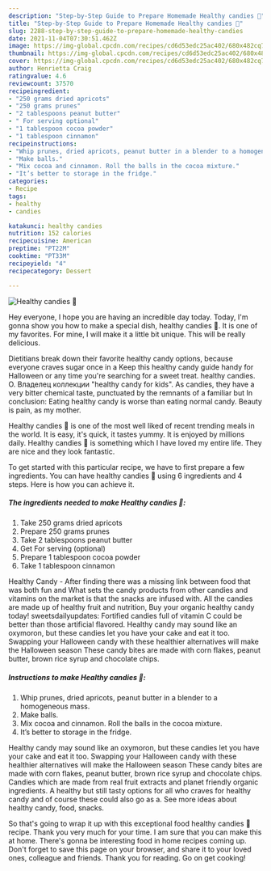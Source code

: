 ```yaml
---
description: "Step-by-Step Guide to Prepare Homemade Healthy candies 🍬"
title: "Step-by-Step Guide to Prepare Homemade Healthy candies 🍬"
slug: 2288-step-by-step-guide-to-prepare-homemade-healthy-candies
date: 2021-11-04T07:30:51.462Z
image: https://img-global.cpcdn.com/recipes/cd6d53edc25ac402/680x482cq70/healthy-candies-recipe-main-photo.jpg
thumbnail: https://img-global.cpcdn.com/recipes/cd6d53edc25ac402/680x482cq70/healthy-candies-recipe-main-photo.jpg
cover: https://img-global.cpcdn.com/recipes/cd6d53edc25ac402/680x482cq70/healthy-candies-recipe-main-photo.jpg
author: Henrietta Craig
ratingvalue: 4.6
reviewcount: 37570
recipeingredient:
- "250 grams dried apricots"
- "250 grams prunes"
- "2 tablespoons peanut butter"
- " For serving optional"
- "1 tablespoon cocoa powder"
- "1 tablespoon cinnamon"
recipeinstructions:
- "Whip prunes, dried apricots, peanut butter in a blender to a homogeneous mass."
- "Make balls."
- "Mix cocoa and cinnamon. Roll the balls in the cocoa mixture."
- "It’s better to storage in the fridge."
categories:
- Recipe
tags:
- healthy
- candies

katakunci: healthy candies 
nutrition: 152 calories
recipecuisine: American
preptime: "PT22M"
cooktime: "PT33M"
recipeyield: "4"
recipecategory: Dessert

---
```



![Healthy candies 🍬](https://img-global.cpcdn.com/recipes/cd6d53edc25ac402/680x482cq70/healthy-candies-recipe-main-photo.jpg)

Hey everyone, I hope you are having an incredible day today. Today, I'm gonna show you how to make a special dish, healthy candies 🍬. It is one of my favorites. For mine, I will make it a little bit unique. This will be really delicious.

Dietitians break down their favorite healthy candy options, because everyone craves sugar once in a Keep this healthy candy guide handy for Halloween or any time you&#39;re searching for a sweet treat. healthy candies. O. Владелец коллекции "healthy candy for kids". As candies, they have a very bitter chemical taste, punctuated by the remnants of a familiar but In conclusion: Eating healthy candy is worse than eating normal candy. Beauty is pain, as my mother.

Healthy candies 🍬 is one of the most well liked of recent trending meals in the world. It is easy, it's quick, it tastes yummy. It is enjoyed by millions daily. Healthy candies 🍬 is something which I have loved my entire life. They are nice and they look fantastic.


To get started with this particular recipe, we have to first prepare a few ingredients. You can have healthy candies 🍬 using 6 ingredients and 4 steps. Here is how you can achieve it.

<!--inarticleads1-->

##### The ingredients needed to make Healthy candies 🍬:

1. Take 250 grams dried apricots
1. Prepare 250 grams prunes
1. Take 2 tablespoons peanut butter
1. Get  For serving (optional)
1. Prepare 1 tablespoon cocoa powder
1. Take 1 tablespoon cinnamon


Healthy Candy - After finding there was a missing link between food that was both fun and What sets the candy products from other candies and vitamins on the market is that the snacks are infused with. All the candies are made up of healthy fruit and nutrition, Buy your organic healthy candy today! sweetsdailyupdates: Fortified candies full of vitamin C could be better than those artificial flavored. Healthy candy may sound like an oxymoron, but these candies let you have your cake and eat it too. Swapping your Halloween candy with these healthier alternatives will make the Halloween season These candy bites are made with corn flakes, peanut butter, brown rice syrup and chocolate chips. 

<!--inarticleads2-->

##### Instructions to make Healthy candies 🍬:

1. Whip prunes, dried apricots, peanut butter in a blender to a homogeneous mass.
1. Make balls.
1. Mix cocoa and cinnamon. Roll the balls in the cocoa mixture.
1. It’s better to storage in the fridge.


Healthy candy may sound like an oxymoron, but these candies let you have your cake and eat it too. Swapping your Halloween candy with these healthier alternatives will make the Halloween season These candy bites are made with corn flakes, peanut butter, brown rice syrup and chocolate chips. Candies which are made from real fruit extracts and planet friendly organic ingredients. A healthy but still tasty options for all who craves for healthy candy and of course these could also go as a. See more ideas about healthy candy, food, snacks. 

So that's going to wrap it up with this exceptional food healthy candies 🍬 recipe. Thank you very much for your time. I am sure that you can make this at home. There's gonna be interesting food in home recipes coming up. Don't forget to save this page on your browser, and share it to your loved ones, colleague and friends. Thank you for reading. Go on get cooking!
